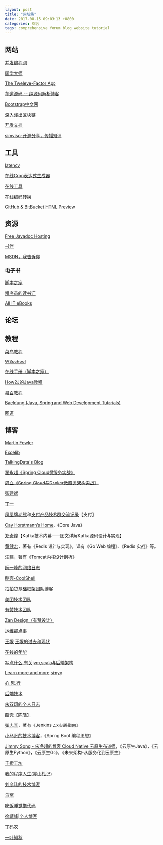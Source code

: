 ```yaml
---
layout: post
title: "网址集"
date: 2017-08-15 09:03:13 +0800
categories: 综合
tags: comprehensive forum blog website tutorial
---
```


## 网站

[并发编程网](http://ifeve.com)

[国学大师](http://www.guoxuedashi.com/)

[The Tweleve-Factor App](https://12factor.net/)

[芋道源码 -- 纯源码解析博客](http://www.iocoder.cn)

[Bootstrap中文网](http://www.bootcss.com/)

[深入浅出区块链](https://learnblockchain.cn/)

[开发文档](https://www.docs4dev.com/)

[simviso-开源分享，传播知识](https://www.simtoco.com)

## 工具

[latency](https://latency.apex.sh/)

[在线Cron表达式生成器](http://cron.qqe2.com/)

[在线工具](http://tool.oschina.net/)

[在线编码转换](http://tool.oschina.net/encode)

[GitHub & BitBucket HTML Preview](http://htmlpreview.github.io/)

## 资源

[Free Javadoc Hosting](http://www.javadoc.io/)

[书伴](https://bookfere.com/)

[MSDN，我告诉你](https://msdn.itellyou.cn/)

### 电子书

[脚本之家](http://www.jb51.net/)

[程序员的读书汇](http://finelybook.com/)

[All IT eBooks](http://www.allitebooks.com/)

## 论坛

## 教程

[菜鸟教程](http://www.runoob.com/)

[W3school](http://www.w3school.com.cn/)

[在线手册（脚本之家）](http://shouce.jb51.net/)

[How2J的Java教程](http://how2j.cn/)

[易百教程](https://www.yiibai.com/)

[Baeldung (Java, Spring and Web Development Tutorials)](https://www.baeldung.com/)

[网道](https://wangdoc.com/)

## 博客

[Martin Fowler](https://martinfowler.com/)

[Excelib](http://www.excelib.com/)

[TalkingData's Blog](http://blog.talkingdata.com/)

[翟永超《Spring Cloud微服务实战》](http://blog.didispace.com/)

[周立《Spring Cloud与Docker微服务架构实战》](http://www.itmuch.com/)

[张建斌](http://www.cnblogs.com/zhangjianbin/)

[丁一](http://www.ticmy.com/)

[凤凰牌老熊](http://blog.lixf.cn)和[支付产品技术群交流记录](http://wechat.lixf.cn/)【支付】

[Cay Horstmann’s Home](http://horstmann.com/)，《Core Java》

[郑奇煌](http://zqhxuyuan.github.io/)【Kafka技术内幕——图文详解Kafka源码设计与实现】

[黄健宏](http://huangz.me/)，著有《Redis 设计与实现》，译有《Go Web 编程》、《Redis 实战》等。

[汪建](https://blog.csdn.net/wangyangzhizhou)，著有《Tomcat内核设计剖析》

[阮一峰的网络日志](http://www.ruanyifeng.com)

[酷壳-CoolShell](https://coolshell.cn/)

[拍拍贷基础框架团队博客](http://techblog.ppdai.com/)

[美团技术团队](https://tech.meituan.com/)

[有赞技术团队](https://tech.youzan.com/)

[Zan Design（有赞设计）](https://design.youzan.com)

[运维那点事](http://www.ywnds.com/)

[王垠](http://www.yinwang.org/)
[王垠的过去和现状](https://blog.csdn.net/simoncoder/article/details/49803827)

[花钱的年华](http://calvin1978.blogcn.com/)

[写点什么 有关jvm,scala与后端架构](http://hongjiang.info/)

[Learn more and more](https://www.cnblogs.com/coder2012/) [simyy](http://simyy.cn/)

[心.思.行](http://www.heartthinkdo.com/)

[后端技术](https://timyang.net/)

[朱双印的个人日志](http://www.zsythink.net/)

[酷壳【陈皓】](https://coolshell.cn/)

[翟志军](http://showme.codes/)，著有《Jenkins 2.x实践指南》

[小马哥的技术博客](https://mercyblitz.github.io/)，《Spring Boot 编程思想》

[Jimmy Song - 宋净超的博客 Cloud Native 云原生布道师](https://jimmysong.io/)，《云原生Java》，《云原生Python》，《云原生Go》，《未来架构-从服务化到云原生》

[千橙工坊](https://qiancheng.me/)

[我的程序人生(亦山札记)](https://blog.csdn.net/luanlouis)

[刘彦玮的技术博客](http://liuyanwei.jumppo.com/index.html)

[鸟窝](https://colobu.com/)

[吃饭睡觉撸代码](https://fangjian0423.github.io/)

[徐靖峰|个人博客](https://www.cnkirito.moe/)

[丁码农](https://www.cnblogs.com/dinglang)

[一叶知秋](https://muyinchen.github.io/)